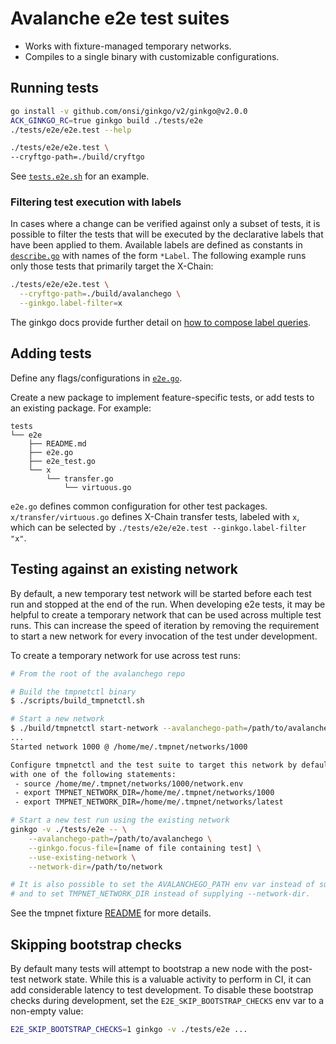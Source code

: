 # Avalanche e2e test suites

- Works with fixture-managed temporary networks.
- Compiles to a single binary with customizable configurations.

## Running tests

```bash
go install -v github.com/onsi/ginkgo/v2/ginkgo@v2.0.0
ACK_GINKGO_RC=true ginkgo build ./tests/e2e
./tests/e2e/e2e.test --help

./tests/e2e/e2e.test \
--cryftgo-path=./build/cryftgo
```

See [`tests.e2e.sh`](../../scripts/tests.e2e.sh) for an example.

### Filtering test execution with labels

In cases where a change can be verified against only a subset of
tests, it is possible to filter the tests that will be executed by the
declarative labels that have been applied to them. Available labels
are defined as constants in [`describe.go`](./describe.go) with names
of the form `*Label`. The following example runs only those tests that
primarily target the X-Chain:


```bash
./tests/e2e/e2e.test \
  --cryftgo-path=./build/avalanchego \
  --ginkgo.label-filter=x
```

The ginkgo docs provide further detail on [how to compose label
queries](https://onsi.github.io/ginkgo/#spec-labels).

## Adding tests

Define any flags/configurations in [`e2e.go`](./e2e.go).

Create a new package to implement feature-specific tests, or add tests to an existing package. For example:

```
tests
└── e2e
    ├── README.md
    ├── e2e.go
    ├── e2e_test.go
    └── x
        └── transfer.go
            └── virtuous.go
```

`e2e.go` defines common configuration for other test
packages. `x/transfer/virtuous.go` defines X-Chain transfer tests,
labeled with `x`, which can be selected by `./tests/e2e/e2e.test
--ginkgo.label-filter "x"`.

## Testing against an existing network

By default, a new temporary test network will be started before each
test run and stopped at the end of the run. When developing e2e tests,
it may be helpful to create a temporary network that can be used
across multiple test runs. This can increase the speed of iteration by
removing the requirement to start a new network for every invocation
of the test under development.

To create a temporary network for use across test runs:

```bash
# From the root of the avalanchego repo

# Build the tmpnetctl binary
$ ./scripts/build_tmpnetctl.sh

# Start a new network
$ ./build/tmpnetctl start-network --avalanchego-path=/path/to/avalanchego
...
Started network 1000 @ /home/me/.tmpnet/networks/1000

Configure tmpnetctl and the test suite to target this network by default
with one of the following statements:
 - source /home/me/.tmpnet/networks/1000/network.env
 - export TMPNET_NETWORK_DIR=/home/me/.tmpnet/networks/1000
 - export TMPNET_NETWORK_DIR=/home/me/.tmpnet/networks/latest

# Start a new test run using the existing network
ginkgo -v ./tests/e2e -- \
    --avalanchego-path=/path/to/avalanchego \
    --ginkgo.focus-file=[name of file containing test] \
    --use-existing-network \
    --network-dir=/path/to/network

# It is also possible to set the AVALANCHEGO_PATH env var instead of supplying --avalanchego-path
# and to set TMPNET_NETWORK_DIR instead of supplying --network-dir.
```

See the tmpnet fixture [README](../fixture/tmpnet/README.md) for more details.

## Skipping bootstrap checks

By default many tests will attempt to bootstrap a new node with the
post-test network state. While this is a valuable activity to perform
in CI, it can add considerable latency to test development. To disable
these bootstrap checks during development, set the
`E2E_SKIP_BOOTSTRAP_CHECKS` env var to a non-empty value:

```bash
E2E_SKIP_BOOTSTRAP_CHECKS=1 ginkgo -v ./tests/e2e ...
```
